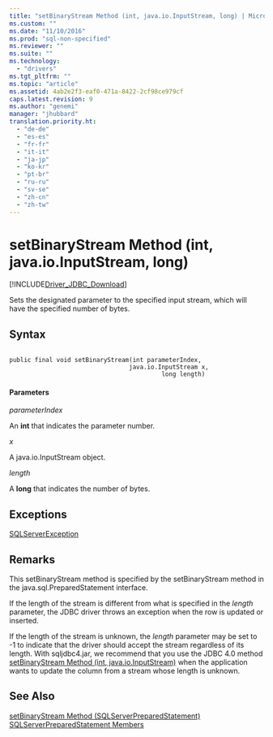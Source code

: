 ```yaml
---
title: "setBinaryStream Method (int, java.io.InputStream, long) | Microsoft Docs"
ms.custom: ""
ms.date: "11/10/2016"
ms.prod: "sql-non-specified"
ms.reviewer: ""
ms.suite: ""
ms.technology: 
  - "drivers"
ms.tgt_pltfrm: ""
ms.topic: "article"
ms.assetid: 4ab2e2f3-eaf0-471a-8422-2cf98ce979cf
caps.latest.revision: 9
ms.author: "genemi"
manager: "jhubbard"
translation.priority.ht: 
  - "de-de"
  - "es-es"
  - "fr-fr"
  - "it-it"
  - "ja-jp"
  - "ko-kr"
  - "pt-br"
  - "ru-ru"
  - "sv-se"
  - "zh-cn"
  - "zh-tw"
---
```

# setBinaryStream Method (int, java.io.InputStream, long)
[!INCLUDE[Driver_JDBC_Download](../../../connect/jdbc/includes)]

  Sets the designated parameter to the specified input stream, which will have the specified number of bytes.  
  
## Syntax  
  
```  
  
public final void setBinaryStream(int parameterIndex,  
                                 java.io.InputStream x,  
                                          long length)  
```  
  
#### Parameters  
 *parameterIndex*  
  
 An **int** that indicates the parameter number.  
  
 *x*  
  
 A java.io.InputStream object.  
  
 *length*  
  
 A **long** that indicates the number of bytes.  
  
## Exceptions  
 [SQLServerException](../../../connect/jdbc/reference/sqlserverexception-class.md)  
  
## Remarks  
 This setBinaryStream method is specified by the setBinaryStream method in the java.sql.PreparedStatement interface.  
  
 If the length of the stream is different from what is specified in the *length* parameter, the JDBC driver throws an exception when the row is updated or inserted.  
  
 If the length of the stream is unknown, the *length* parameter may be set to -1 to indicate that the driver should accept the stream regardless of its length. With sqljdbc4.jar, we recommend that you use the JDBC 4.0 method [setBinaryStream Method &#40;int, java.io.InputStream&#41;](../../../connect/jdbc/reference/setbinarystream-method--int--java.io.inputstream-.md) when the application wants to update the column from a stream whose length is unknown.  
  
## See Also  
 [setBinaryStream Method &#40;SQLServerPreparedStatement&#41;](../../../connect/jdbc/reference/setbinarystream-method--sqlserverpreparedstatement-.md)   
 [SQLServerPreparedStatement Members](../../../connect/jdbc/reference/sqlserverpreparedstatement-members.md)  
  
  